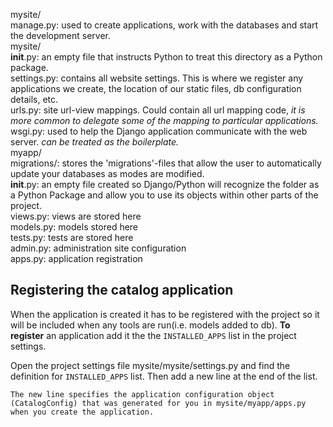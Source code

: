 mysite/  
  manage.py: used to create applications, work with the databases and start the development server.  
  mysite/  
      __init__.py: an empty file that instructs Python to treat this directory as a Python package.  
      settings.py: contains all website settings. This is where we register any applications we create, the location of our static files, db configuration details, etc.  
      urls.py: site url-view mappings. Could contain all url mapping code, _it is more common to delegate some of the mapping to particular applications._  
      wsgi.py: used to help the Django application communicate with the web server. _can be treated as the boilerplate._  
  myapp/  
    migrations/: stores the 'migrations'-files that allow the user to automatically update your databases as modes are modified.  
    __init__.py: an empty file created so Django/Python will recognize the folder as a Python Package and allow you to use its objects within other parts of the project.  
    views.py: views are stored here  
    models.py: models stored here  
    tests.py: tests are stored here  
    admin.py: administration site configuration  
    apps.py: application registration  


## Registering the catalog application  

When the application is created it has to be registered with the project so it will be included when any tools are run(i.e. models added to db). **To register** an application add it the the ``INSTALLED_APPS`` list in the project settings.  

Open the project settings file mysite/mysite/settings.py and find the definition for ``INSTALLED_APPS`` list. Then add a new line at the end of the list.

    The new line specifies the application configuration object (CatalogConfig) that was generated for you in mysite/myapp/apps.py when you create the application. 
